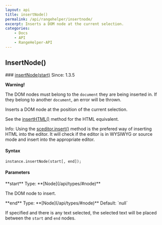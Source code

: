```yaml
---
layout: api
title: insertNode()
permalink: /api/rangehelper/insertnode/
excerpt: Inserts a DOM node at the current selection.
categories:
    - Docs
    - API
    - RangeHelper-API
---
```

## InsertNode()

<article class="api method" markdown="1">
### <a id="insertNode" href="#insertNode">insertNode(start)</a> <span class="since">Since: 1.3.5</span>

<div class="alert alert-block alert-error">
	<p><strong>Warning!</strong></p>
	<p>The DOM nodes must belong to the <code>document</code> they are being inserted in. If they belong to another <code>document</code>, an error will be thrown.</p>
</div>

Inserts a DOM node at the position of the current selection.

See the [insertHTML()](/api/rangehelper/inserthtml/) method for the HTML equivalent.

<span class="label label-info">Info:</span> Using the [sceditor.insert()](/api/sceditor/val/) method is the prefered way of inserting HTML into the editor. It will check if the editor is in WYSIWYG or source mode and insert into the appropriate editor.


#### Syntax

	instance.insertNode(start[, end]);


#### Parameters

<div class="parameters">
<div class="parameter" markdown="1">
**start**  
Type: **[Node](/api/types/#node)**

The DOM node to insert.
</div>

<div class="parameter" markdown="1">
**end**  
Type: **[Node](/api/types/#node)**
Default: `null`

If specified and there is any text selected, the selected text will be placed between the `start` and `end` nodes.
</div>
</div>
</article>
